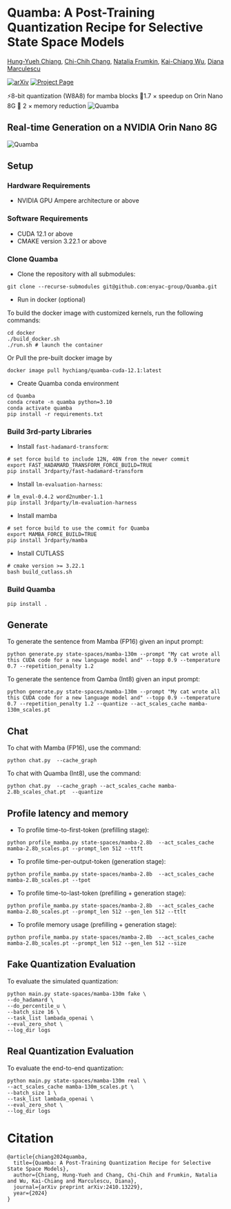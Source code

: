 # Quamba: A Post-Training Quantization Recipe for Selective State Space Models

[Hung-Yueh Chiang](https://hychiang.info/),
[Chi-Chih Chang](https://github.com/shadowpa0327),
[Natalia Frumkin](https://www.nfrumkin.com),
[Kai-Chiang Wu](https://people.cs.nycu.edu.tw/~kcw/),
[Diana Marculescu](https://users.ece.utexas.edu/~dianam/)

[![arXiv](https://img.shields.io/badge/arXiv-2410.13229-b31b1b.svg)](https://arxiv.org/pdf/2410.13229)
[![Project Page](https://img.shields.io/badge/Project-Website-orange)](https://hychiang.info/projects/quamba/)


⚡8-bit quantization (W8A8) for mamba blocks 🚀1.7 $\times$ speedup on Orin Nano 8G 🔻 2 $\times$ memory reduction
![Quamba](misc/Quamba.png)


## Real-time Generation on a NVIDIA Orin Nano 8G
![Quamba](misc/Quamba.gif)

## Setup

### Hardware Requirements
- NVIDIA GPU Ampere architecture or above

### Software Requirements
- CUDA 12.1 or above
- CMAKE version 3.22.1 or above

### Clone Quamba
- Clone the repository with all submodules:
```
git clone --recurse-submodules git@github.com:enyac-group/Quamba.git
```

- Run in docker (optional)

To build the docker image with customized kernels, run the following commands:
```
cd docker
./build_docker.sh
./run.sh # launch the container
```

Or Pull the pre-built docker image by
```
docker image pull hychiang/quamba-cuda-12.1:latest
```

- Create Quamba conda environment
```
cd Quamba
conda create -n quamba python=3.10
conda activate quamba
pip install -r requirements.txt
```

### Build 3rd-party Libraries

- Install `fast-hadamard-transform`:
```
# set force build to include 12N, 40N from the newer commit
export FAST_HADAMARD_TRANSFORM_FORCE_BUILD=TRUE
pip install 3rdparty/fast-hadamard-transform
```

- Install `lm-evaluation-harness`:
```
# lm_eval-0.4.2 word2number-1.1
pip install 3rdparty/lm-evaluation-harness
``````

- Install mamba
```
# set force build to use the commit for Quamba
export MAMBA_FORCE_BUILD=TRUE
pip install 3rdparty/mamba
```

- Install CUTLASS
```
# cmake version >= 3.22.1
bash build_cutlass.sh
```

### Build Quamba
```
pip install .
```

## Generate

To generate the sentence from Mamba (FP16) given an input prompt:
```
python generate.py state-spaces/mamba-130m --prompt "My cat wrote all this CUDA code for a new language model and" --topp 0.9 --temperature 0.7 --repetition_penalty 1.2
```

To generate the sentence from Qamba (Int8) given an input prompt:
```
python generate.py state-spaces/mamba-130m --prompt "My cat wrote all this CUDA code for a new language model and" --topp 0.9 --temperature 0.7 --repetition_penalty 1.2 --quantize --act_scales_cache mamba-130m_scales.pt
```


## Chat

To chat with Mamba (FP16), use the command:
```
python chat.py  --cache_graph
```

To chat with Quamba (Int8), use the command:
```
python chat.py  --cache_graph --act_scales_cache mamba-2.8b_scales_chat.pt  --quantize
```

## Profile latency and memory

- To profile time-to-first-token (prefilling stage):
```
python profile_mamba.py state-spaces/mamba-2.8b  --act_scales_cache mamba-2.8b_scales.pt --prompt_len 512 --ttft
```

- To profile time-per-output-token (generation stage):
```
python profile_mamba.py state-spaces/mamba-2.8b  --act_scales_cache mamba-2.8b_scales.pt --tpot
```

- To profile time-to-last-token (prefilling + generation stage):
```
python profile_mamba.py state-spaces/mamba-2.8b  --act_scales_cache mamba-2.8b_scales.pt --prompt_len 512 --gen_len 512 --ttlt
```

- To profile memory usage (prefilling + generation stage):
```
python profile_mamba.py state-spaces/mamba-2.8b  --act_scales_cache mamba-2.8b_scales.pt --prompt_len 512 --gen_len 512 --size
```

## Fake Quantization Evaluation
To evaluate the simulated quantization:
```
python main.py state-spaces/mamba-130m fake \
--do_hadamard \
--do_percentile_u \
--batch_size 16 \
--task_list lambada_openai \
--eval_zero_shot \
--log_dir logs
```

## Real Quantization Evaluation
To evaluate the end-to-end quantization:
```
python main.py state-spaces/mamba-130m real \
--act_scales_cache mamba-130m_scales.pt \
--batch_size 1 \
--task_list lambada_openai \
--eval_zero_shot \
--log_dir logs
```

# Citation
```
@article{chiang2024quamba,
  title={Quamba: A Post-Training Quantization Recipe for Selective State Space Models},
  author={Chiang, Hung-Yueh and Chang, Chi-Chih and Frumkin, Natalia and Wu, Kai-Chiang and Marculescu, Diana},
  journal={arXiv preprint arXiv:2410.13229},
  year={2024}
}
````
